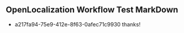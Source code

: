 ## OpenLocalization Workflow Test MarkDown
* a217fa94-75e9-412e-8f63-0afec71c9930 
thanks!<!--HONumber=Mar16_HO1-->
